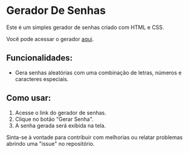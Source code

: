# Gerador De Senhas

Este é um simples gerador de senhas criado com HTML e CSS.

Você pode acessar o gerador [aqui](https://gui019sk.github.io/GeradorDeSenhas/).

## Funcionalidades:

- Gera senhas aleatórias com uma combinação de letras, números e caracteres especiais.

## Como usar:

1. Acesse o link do gerador de senhas.
2. Clique no botão "Gerar Senha".
3. A senha gerada será exibida na tela.

Sinta-se à vontade para contribuir com melhorias ou relatar problemas abrindo uma "issue" no repositório.
